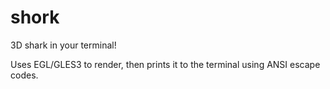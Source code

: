 # shork
3D shark in your terminal!

Uses EGL/GLES3 to render, then prints it to the terminal using ANSI escape codes.
